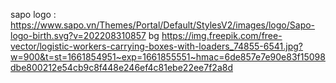 sapo logo : 
https://www.sapo.vn/Themes/Portal/Default/StylesV2/images/logo/Sapo-logo-birth.svg?v=202208310857
bg
https://img.freepik.com/free-vector/logistic-workers-carrying-boxes-with-loaders_74855-6541.jpg?w=900&t=st=1661854951~exp=1661855551~hmac=6de857e7e90e83f15098dbe800212e54cb9c8f448e246ef4c81ebe22ee7f2a8d